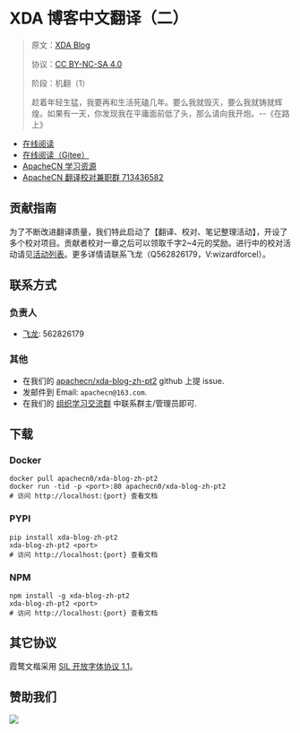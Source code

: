 <!--่่
    需要填充的占位符：
    
    README.md
    
        XDA 博客中文翻译（二）：文档中文名
        XDA Blog：文档英文名
        https://xda-developers.com/：文档原始链接
        xda2：域名前缀
        飞龙：负责人名称
        wizardforcel：负责人 Github 用户名
        562826179：负责人 QQ
        xda-blog-zh-pt2：ApacheCN 的 Github 仓库名称
        xda-blog-zh-pt2：DockerHub 仓库名称
        xda-blog-zh-pt2：PYPI 包名称
        xda-blog-zh-pt2：NPM 包名称
    
    CNAME
    
        xda2：域名前缀

    index.html
    
        XDA 博客中文翻译（二）：文档中文名
        #a601c8：显示颜色
        xda-blog-zh-pt2：ApacheCN 的 Github 仓库名称

    asset/docsify-apachecn-footer.js
    
        xda-blog-zh-pt2：ApacheCN 的 Github 仓库名称
-->

# XDA 博客中文翻译（二）

> 原文：[XDA Blog](https://xda-developers.com/)
> 
> 协议：[CC BY-NC-SA 4.0](http://creativecommons.org/licenses/by-nc-sa/4.0/)
> 
> 阶段：机翻（1）
> 
> 趁着年轻生猛，我要再和生活死磕几年。要么我就毁灭，要么我就铸就辉煌。如果有一天，你发现我在平庸面前低了头，那么请向我开炮。--《在路上》

* [在线阅读](https://xda2.apachecn.org)
* [在线阅读（Gitee）](https://apachecn.gitee.io/doc-template/)
* [ApacheCN 学习资源](http://docs.apachecn.org/)
* [ApacheCN 翻译校对兼职群 713436582](https://jq.qq.com/?_wv=1027&k=VSNtgpjb)

## 贡献指南

为了不断改进翻译质量，我们特此启动了【翻译、校对、笔记整理活动】，开设了多个校对项目。贡献者校对一章之后可以领取千字2\~4元的奖励。进行中的校对活动请见[活动列表](https://home.apachecn.org/#/docs/activity/docs-activity)。更多详情请联系飞龙（Q562826179，V:wizardforcel）。

## 联系方式

### 负责人

* [飞龙](https://github.com/wizardforcel): 562826179

### 其他

*   在我们的 [apachecn/xda-blog-zh-pt2](https://github.com/apachecn/xda-blog-zh-pt2) github 上提 issue.
*   发邮件到 Email: `apachecn@163.com`.
*   在我们的 [组织学习交流群](https://www.apachecn.org/#/docs/join) 中联系群主/管理员即可.

## 下载

### Docker

```
docker pull apachecn0/xda-blog-zh-pt2
docker run -tid -p <port>:80 apachecn0/xda-blog-zh-pt2
# 访问 http://localhost:{port} 查看文档
```

### PYPI

```
pip install xda-blog-zh-pt2
xda-blog-zh-pt2 <port>
# 访问 http://localhost:{port} 查看文档
```

### NPM

```
npm install -g xda-blog-zh-pt2
xda-blog-zh-pt2 <port>
# 访问 http://localhost:{port} 查看文档
```

## 其它协议

霞鹜文楷采用 [SIL 开放字体协议 1.1](https://github.com/lxgw/LxgwWenKai/blob/main/SIL_Open_Font_License_1.1.txt)。

## 赞助我们

![](http://data.apachecn.org/img/about/donate.jpg)
